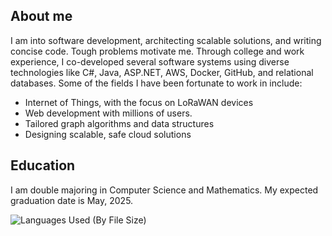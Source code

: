 ## About me
I am into software development, architecting scalable solutions, and writing concise code. Tough problems motivate me. Through college and work experience, I co-developed several software systems using diverse technologies like C#, Java, ASP.NET, AWS, Docker, GitHub, and relational databases. Some of the fields I have been fortunate to work in include: 
+ Internet of Things, with the focus on LoRaWAN devices
+ Web development with millions of users.
+ Tailored graph algorithms and data structures 
+ Designing scalable, safe cloud solutions

## Education
I am double majoring in Computer Science and Mathematics. My expected graduation date is May, 2025.

<img align='center' src="https://github-readme-stats-one-bice.vercel.app/api/top-langs/?username=UmidMuzrapov&layout=compact&hide=html,scss,css,ActionScript,Makefile&langs_count=8&theme=ayu-mirage&hide_border=true&custom_title=Languages%20Used&role=OWNER,ORGANIZATION_MEMBER,COLLABORATOR&exclude_repo=simple-badges" alt="Languages Used (By File Size)">





